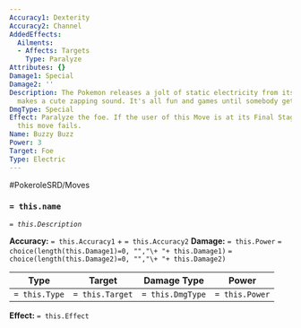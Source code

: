 ```yaml
---
Accuracy1: Dexterity
Accuracy2: Channel
AddedEffects:
  Ailments:
  - Affects: Targets
    Type: Paralyze
Attributes: {}
Damage1: Special
Damage2: ''
Description: The Pokemon releases a jolt of static electricity from its fur, that
  makes a cute zapping sound. It's all fun and games until somebody gets paralyzed.
DmgType: Special
Effect: Paralyze the foe. If the user of this Move is at its Final Stage of Evolution,
  this move fails.
Name: Buzzy Buzz
Power: 3
Target: Foe
Type: Electric
---
```


#PokeroleSRD/Moves

### `= this.name` 
*`= this.Description`*

**Accuracy:** `= this.Accuracy1` + `= this.Accuracy2`
**Damage:** `= this.Power` `= choice(length(this.Damage1)=0, "","\+ "+ this.Damage1)` `= choice(length(this.Damage2)=0, "","\+ "+ this.Damage2)`

| Type          | Target          | Damage Type          | Power          |
| ------------- | --------------- | ---------------- | -------------- |
| `= this.Type` | `= this.Target` | `= this.DmgType` | `= this.Power` | 

**Effect:** `= this.Effect`